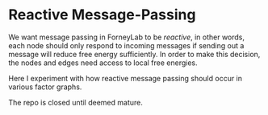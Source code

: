 # Reactive Message-Passing

We want message passing in ForneyLab to be _reactive_, in other words, each node should only respond to incoming messages if sending out a message will reduce free energy sufficiently. In order to make this decision, the nodes and edges need access to local free energies.

Here I experiment with how reactive message passing should occur in various factor graphs.

The repo is closed until deemed mature.
